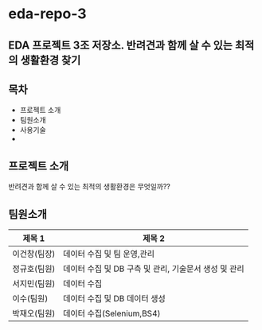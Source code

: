# eda-repo-3
## EDA 프로젝트 3조 저장소. 반려견과 함께 살 수 있는 최적의 생활환경 찾기
## 목차 
* 프로젝트 소개
* 팀원소개
* 사용기술
*
## 프로젝트 소개
반려견과 함께 살 수 있는 최적의 생활환경은 무엇일까??

## 팀원소개
| 제목 1 | 제목 2 
|---|---
| 이건창(팀장) | 데이터 수집 및 팀 운영,관리|
| 정규호(팀원) | 데이터 수집 및 DB 구측 및 관리, 기술문서 생성 및 관리  |
| 서지민(팀원) | 데이터 수집 |
| 이수(팀원) | 데이터 수집 및 DB 데이터 생성 |
| 박재오(팀원)| 데이터 수집(Selenium,BS4)  |

